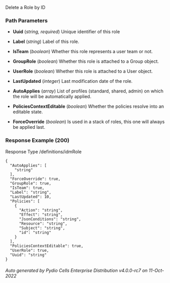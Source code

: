 






 
Delete a Role by ID  


### Path Parameters

 - **Uuid** (_string, required_) Unique identifier of this role

 - **Label** (_string_) Label of this role.

 - **IsTeam** (_boolean_) Whether this role represents a user team or not.

 - **GroupRole** (_boolean_) Whether this role is attached to a Group object.

 - **UserRole** (_boolean_) Whether this role is attached to a User object.

 - **LastUpdated** (_integer_) Last modification date of the role.

 - **AutoApplies** (_array_) List of profiles (standard, shared, admin) on which the role will be automatically applied.

 - **PoliciesContextEditable** (_boolean_) Whether the policies resolve into an editable state.

 - **ForceOverride** (_boolean_) Is used in a stack of roles, this one will always be applied last.




### Response Example (200)
Response Type /definitions/idmRole

```
{
  "AutoApplies": [
    "string"
  ],
  "ForceOverride": true,
  "GroupRole": true,
  "IsTeam": true,
  "Label": "string",
  "LastUpdated": 10,
  "Policies": [
    {
      "Action": "string",
      "Effect": "string",
      "JsonConditions": "string",
      "Resource": "string",
      "Subject": "string",
      "id": "string"
    }
  ],
  "PoliciesContextEditable": true,
  "UserRole": true,
  "Uuid": "string"
}
```




###### Auto generated by Pydio Cells Enterprise Distribution v4.0.0-rc7 on 11-Oct-2022
